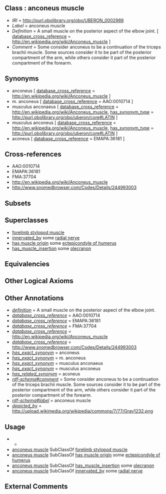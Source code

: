 
## Class : anconeus muscle

 * *IRI* = http://purl.obolibrary.org/obo/UBERON_0002989
 * *Label* = anconeus muscle
 * *Definition* = A small muscle on the posterior aspect of the elbow joint. [ [database_cross_reference](../../ef/oboInOwl#hasDbXref.md) = http://en.wikipedia.org/wiki/Anconeus_muscle ]
 * *Comment* = Some consider anconeus to be a continuation of the triceps brachii muscle. Some sources consider it to be part of the posterior compartment of the arm, while others consider it part of the posterior compartment of the forearm.

## Synonyms

 * anconeus [ [database_cross_reference](../../ef/oboInOwl#hasDbXref.md) = http://en.wikipedia.org/wiki/Anconeus_muscle ]
 * m. anconeus [ [database_cross_reference](../../ef/oboInOwl#hasDbXref.md) = AAO:0010714 ]
 * musculus anconaeus [ [database_cross_reference](../../ef/oboInOwl#hasDbXref.md) = http://en.wikipedia.org/wiki/Anconeus_muscle, [has_synonym_type](../../pe/oboInOwl#hasSynonymType.md) = http://purl.obolibrary.org/obo/uberon/core#LATIN ]
 * musculus anconeus [ [database_cross_reference](../../ef/oboInOwl#hasDbXref.md) = http://en.wikipedia.org/wiki/Anconeus_muscle, [has_synonym_type](../../pe/oboInOwl#hasSynonymType.md) = http://purl.obolibrary.org/obo/uberon/core#LATIN ]
 * aconeus [ [database_cross_reference](../../ef/oboInOwl#hasDbXref.md) = EMAPA:36181 ]

## Cross-references

 * AAO:0010714
 * EMAPA:36181
 * FMA:37704
 * http://en.wikipedia.org/wiki/Anconeus_muscle
 * http://www.snomedbrowser.com/Codes/Details/244993003

## Subsets


## Superclasses

 * [forelimb stylopod muscle](../../UBERON/55/UBERON_0004255.md)
 * [innervated_by](../../RO/05/RO_0002005.md) some [radial nerve](../../UBERON/92/UBERON_0001492.md)
 * [has muscle origin](../../RO/72/RO_0002372.md) some [ectepicondyle of humerus](../../UBERON/07/UBERON_0006807.md)
 * [has_muscle_insertion](../../RO/73/RO_0002373.md) some [olecranon](../../UBERON/10/UBERON_0006810.md)

## Equivalencies


## Other Logical Axioms


## Other Annotations

 * *[definition](../../IAO/15/IAO_0000115.md)* = A small muscle on the posterior aspect of the elbow joint.
 * *[database_cross_reference](../../ef/oboInOwl#hasDbXref.md)* = AAO:0010714
 * *[database_cross_reference](../../ef/oboInOwl#hasDbXref.md)* = EMAPA:36181
 * *[database_cross_reference](../../ef/oboInOwl#hasDbXref.md)* = FMA:37704
 * *[database_cross_reference](../../ef/oboInOwl#hasDbXref.md)* = http://en.wikipedia.org/wiki/Anconeus_muscle
 * *[database_cross_reference](../../ef/oboInOwl#hasDbXref.md)* = http://www.snomedbrowser.com/Codes/Details/244993003
 * *[has_exact_synonym](../../ym/oboInOwl#hasExactSynonym.md)* = anconeus
 * *[has_exact_synonym](../../ym/oboInOwl#hasExactSynonym.md)* = m. anconeus
 * *[has_exact_synonym](../../ym/oboInOwl#hasExactSynonym.md)* = musculus anconaeus
 * *[has_exact_synonym](../../ym/oboInOwl#hasExactSynonym.md)* = musculus anconeus
 * *[has_related_synonym](../../ym/oboInOwl#hasRelatedSynonym.md)* = aconeus
 * *[rdf-schema#comment](../../nt/rdf-schema#comment.md)* = Some consider anconeus to be a continuation of the triceps brachii muscle. Some sources consider it to be part of the posterior compartment of the arm, while others consider it part of the posterior compartment of the forearm.
 * *[rdf-schema#label](../../el/rdf-schema#label.md)* = anconeus muscle
 * *[depicted_by](../../depicted/by/depicted_by.md)* = http://upload.wikimedia.org/wikipedia/commons/7/77/Gray1232.png

## Usage

 * -
 * [anconeus muscle](../../UBERON/89/UBERON_0002989.md) SubClassOf [forelimb stylopod muscle](../../UBERON/55/UBERON_0004255.md)
 * [anconeus muscle](../../UBERON/89/UBERON_0002989.md) SubClassOf [has muscle origin](../../RO/72/RO_0002372.md) some [ectepicondyle of humerus](../../UBERON/07/UBERON_0006807.md)
 * [anconeus muscle](../../UBERON/89/UBERON_0002989.md) SubClassOf [has_muscle_insertion](../../RO/73/RO_0002373.md) some [olecranon](../../UBERON/10/UBERON_0006810.md)
 * [anconeus muscle](../../UBERON/89/UBERON_0002989.md) SubClassOf [innervated_by](../../RO/05/RO_0002005.md) some [radial nerve](../../UBERON/92/UBERON_0001492.md)

## External Comments

